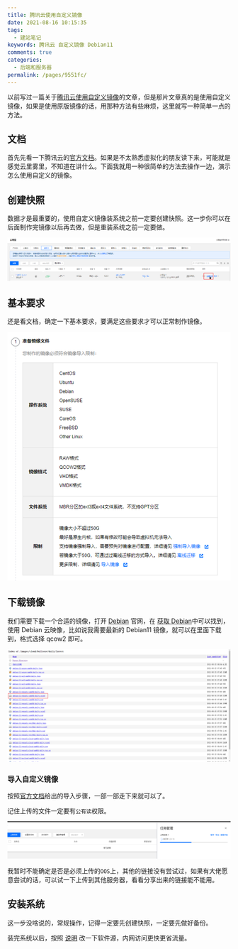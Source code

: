 ```yaml
---
title: 腾讯云使用自定义镜像
date: 2021-08-16 10:15:35
tags: 
  - 建站笔记
keywords: 腾讯云 自定义镜像 Debian11
comments: true
categories: 
  - 后端和服务器
permalink: /pages/9551fc/
---
```


以前写过一篇关于[腾讯云使用自定义镜像](/2019/custom-mirror.html)的文章，但是那片文章真的是使用自定义镜像，如果是使用原版镜像的话，用那种方法有些麻烦，这里就写一种简单一点的方法。

<!-- more -->

## 文档

首先先看一下腾讯云的[官方文档](https://cloud.tencent.com/document/product/213/4942)。如果是不太熟悉虚拟化的朋友读下来，可能就是感觉云里雾里，不知道在讲什么。下面我就用一种很简单的方法去操作一边，演示怎么使用自定义的镜像。

## 创建快照

数据才是最重要的，使用自定义镜像装系统之前一定要创建快照。这一步你可以在后面制作完镜像以后再去做，但是重装系统之前一定要做。

![创建快照](./img/0.png)

## 基本要求

还是看文档，确定一下基本要求，要满足这些要求才可以正常制作镜像。

![镜像要求](./img/1.png)

## 下载镜像

我们需要下载一个合适的镜像，打开 [Debian](https://www.debian.org/) 官网，在 [获取 Debian](https://www.debian.org/distrib/)中可以找到，使用 Debian 云映像，比如说我需要最新的 Debian11 镜像，就可以在里面下载到，格式选择 qcow2 即可。

![镜像](./img/Snipaste_2021-08-16_09-51-10.png)

### 导入自定义镜像

按照[官方文档](https://cloud.tencent.com/document/product/213/4945#.E5.AF.BC.E5.85.A5.E6.AD.A5.E9.AA.A4)给出的导入步骤，一部一部走下来就可以了。

记住上传的文件一定要有`公有读`权限。

![转换格式](./img/9.png)

我暂时不能确定是否是必须上传的`OOS`上，其他的链接没有尝试过，如果有大佬愿意尝试的话，可以试一下上传到其他服务器，看看分享出来的链接能不能用。

## 安装系统

这一步没啥说的，常规操作，记得一定要先创建快照，一定要先做好备份。

装完系统以后，按照 [说明](https://mirrors.cloud.tencent.com/) 改一下软件源，内网访问更快更省流量。
